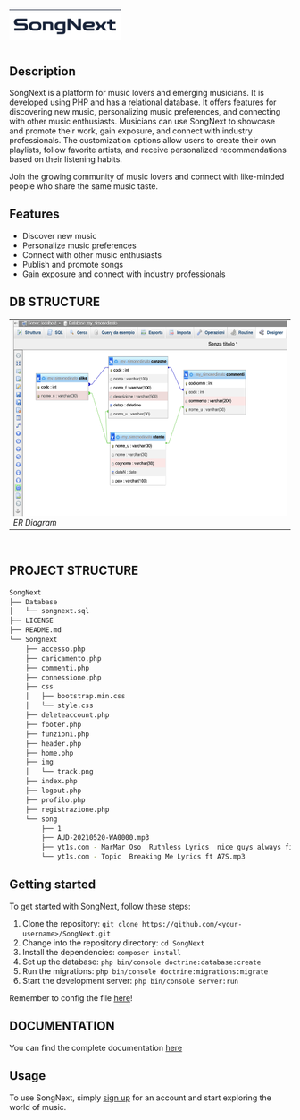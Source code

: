 # <div class><img src="https://raw.githubusercontent.com/simonedinato/SongNext/main/Logo.png" width="200px" align="left"></div><br><br>

## Description

SongNext is a platform for music lovers and emerging musicians. It is developed using PHP and has a relational database. It offers features for discovering new music, personalizing music preferences, and connecting with other music enthusiasts. Musicians can use SongNext to showcase and promote their work, gain exposure, and connect with industry professionals. The customization options allow users to create their own playlists, follow favorite artists, and receive personalized recommendations based on their listening habits.

Join the growing community of music lovers and connect with like-minded people who share the same music taste. 

## Features

- Discover new music
- Personalize music preferences
- Connect with other music enthusiasts
- Publish and promote songs
- Gain exposure and connect with industry professionals

## DB STRUCTURE

<div align="center">
 <table>
   <tr>
<td><img src="https://raw.githubusercontent.com/simonedinato/SongNext/main/ErDiagram.png" width="500" height="350" /><br>
  <em>ER Diagram</em></td> 
   </tr>
  </table>
</div>
<br>


## PROJECT STRUCTURE
````bash
SongNext
├── Database
│   └── songnext.sql
├── LICENSE
├── README.md
└── Songnext
    ├── accesso.php
    ├── caricamento.php
    ├── commenti.php
    ├── connessione.php
    ├── css
    │   ├── bootstrap.min.css
    │   └── style.css
    ├── deleteaccount.php
    ├── footer.php
    ├── funzioni.php
    ├── header.php
    ├── home.php
    ├── img
    │   └── track.png
    ├── index.php
    ├── logout.php
    ├── profilo.php
    ├── registrazione.php
    └── song
        ├── 1
        ├── AUD-20210520-WA0000.mp3
        ├── yt1s.com - MarMar Oso  Ruthless Lyrics  nice guys always finish last should know that.mp3
        └── yt1s.com - Topic  Breaking Me Lyrics ft A7S.mp3
````

## Getting started

To get started with SongNext, follow these steps:

1. Clone the repository: `git clone https://github.com/<your-username>/SongNext.git`
2. Change into the repository directory: `cd SongNext`
3. Install the dependencies: `composer install`
4. Set up the database: `php bin/console doctrine:database:create`
5. Run the migrations: `php bin/console doctrine:migrations:migrate`
6. Start the development server: `php bin/console server:run`

Remember to config the file [here](https://github.com/simonedinato/SongNext/blob/59bd03928e6e1ec063dc303ae12c37ae1076e233/Songnext/connessione.php)!

## DOCUMENTATION
You can find the complete documentation [here](https://simonedinato.github.io/Songnext-documentation/)

## Usage

To use SongNext, simply [sign up](https://simonedinato.altervista.org/Songnext/index.php) for an account and start exploring the world of music.

